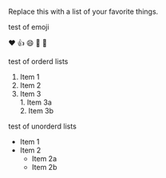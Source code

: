 Replace this with a list of your favorite things.


test of emoji

:heart:
:+1:
:smile:
:evergreen_tree:
:palm_tree:


test of orderd lists
  1. Item 1
  2. Item 2
  3. Item 3    
    1. Item 3a    
    2. Item 3b


test of unorderd lists
  * Item 1
  * Item 2   
    * Item 2a   
    * Item 2b


